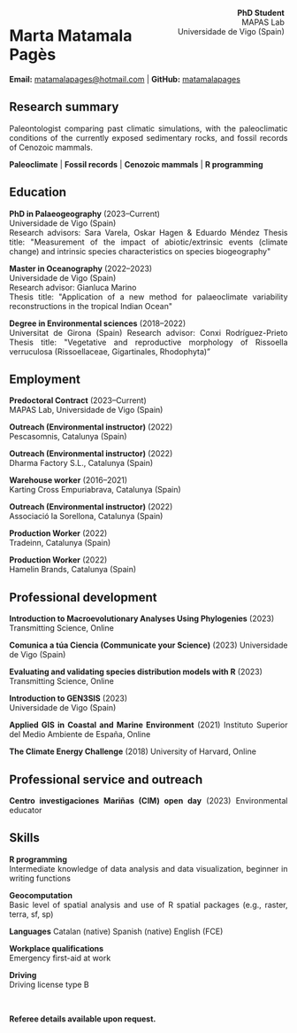 <span style="float:right;text-align:right;padding:6px"> 
  <b>PhD Student</b> <br> MAPAS Lab<br> Universidade de Vigo (Spain)
</span>

# Marta Matamala Pagès

**Email:** [matamalapages@hotmail.com](mailto:matamalapages@hotmail.com) | **GitHub:** [matamalapages](https://github.com/matamalapages)

 <div align="justify">

## Research summary

Paleontologist comparing past climatic simulations, with the paleoclimatic conditions of the currently exposed sedimentary rocks, and fossil records of Cenozoic mammals. 

**Paleoclimate** | **Fossil records** | **Cenozoic mammals** | **R programming**

## Education

**PhD in Palaeogeography** (2023&ndash;Current)  
Universidade de Vigo (Spain)  
Research advisors: Sara Varela, Oskar Hagen & Eduardo Méndez
Thesis title: "Measurement of the impact of abiotic/extrinsic events (climate change) and intrinsic species characteristics on species biogeography"

**Master in Oceanography** (2022&ndash;2023)  
Universidade de Vigo (Spain)  
Research advisor: Gianluca Marino  
Thesis title: "Application of a new method for palaeoclimate variability reconstructions in the tropical Indian Ocean"

**Degree in Environmental sciences** (2018&ndash;2022)  
Universitat de Girona (Spain)
Research advisor: Conxi Rodríguez-Prieto
Thesis title: "Vegetative and reproductive morphology of Rissoella verruculosa (Rissoellaceae, Gigartinales, Rhodophyta)”

## Employment

**Predoctoral Contract** (2023&ndash;Current)  
MAPAS Lab, Universidade de Vigo (Spain)

**Outreach (Environmental instructor)** (2022)  
Pescasomnis, Catalunya (Spain)

**Outreach (Environmental instructor)** (2022)  
Dharma Factory S.L., Catalunya (Spain)

**Warehouse worker** (2016&ndash;2021)  
Karting Cross Empuriabrava, Catalunya (Spain)

**Outreach (Environmental instructor)** (2022)  
Associació la Sorellona, Catalunya (Spain)

**Production Worker** (2022)  
Tradeinn, Catalunya (Spain)

**Production Worker** (2022)  
Hamelin Brands, Catalunya (Spain)

## Professional development

**Introduction to Macroevolutionary Analyses Using Phylogenies** (2023)  
Transmitting Science, Online

**Comunica a túa Ciencia (Communicate your Science)** (2023)
Universidade de Vigo (Spain)

**Evaluating and validating species distribution models with R** (2023)  
Transmitting Science, Online

**Introduction to GEN3SIS** (2023)  
Universidade de Vigo (Spain)

**Applied GIS in Coastal and Marine Environment** (2021)
Instituto Superior del Medio Ambiente de España, Online

**The Climate Energy Challenge** (2018)
University of Harvard, Online

## Professional service and outreach

**Centro investigaciones Mariñas (CIM) open day** (2023)
Environmental educator

## Skills

**R programming**  
Intermediate knowledge of data analysis and data visualization, beginner in writing functions

**Geocomputation**  
Basic level of spatial analysis and use of R spatial packages (e.g., raster, terra, sf, sp)

**Languages** 
Catalan (native)
Spanish (native)
English (FCE)

**Workplace qualifications**  
Emergency first-aid at work

**Driving**  
Driving license type B

<br>

**Referee details available upon request.**

</div>
